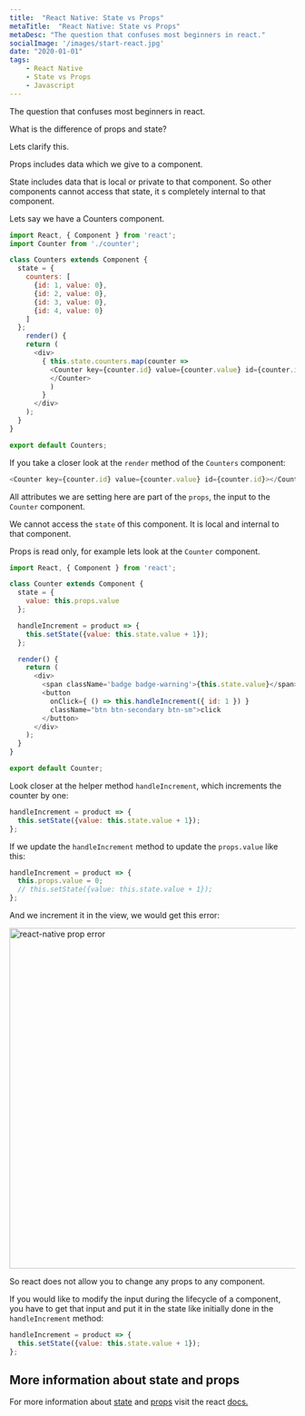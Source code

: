 ```yaml
---
title:  "React Native: State vs Props"
metaTitle:  "React Native: State vs Props"
metaDesc: "The question that confuses most beginners in react."
socialImage: '/images/start-react.jpg'
date: "2020-01-01"
tags:
    - React Native
    - State vs Props
    - Javascript
---
```


The question that confuses most beginners in react.

What is the difference of props and state?

Lets clarify this.

Props includes data which we give to a component.

State includes data that is local or private to that component. So other components cannot access that state, it s completely internal to that component.

Lets say we have a Counters component.

```javascript
import React, { Component } from 'react';
import Counter from './counter';

class Counters extends Component {
  state = {
    counters: [
      {id: 1, value: 0},
      {id: 2, value: 0},
      {id: 3, value: 0},
      {id: 4, value: 0}
    ]
  };
    render() {
    return (
      <div>        
        { this.state.counters.map(counter =>
          <Counter key={counter.id} value={counter.value} id={counter.id}>
          </Counter>
          )
        }
      </div>
    );
  }
}

export default Counters;
```

If you take a closer look at the `render` method of the `Counters` component:

```javascript
<Counter key={counter.id} value={counter.value} id={counter.id}></Counter>
```

All attributes we are setting here are part of the `props`, the input to the `Counter` component.

We cannot access the `state` of this component. It is local and internal to that component.

Props is read only, for example lets look at the `Counter` component.

```javascript
import React, { Component } from 'react';

class Counter extends Component {
  state = {
    value: this.props.value
  };

  handleIncrement = product => {
    this.setState({value: this.state.value + 1});
  };

  render() {
    return (
      <div>
        <span className='badge badge-warning'>{this.state.value}</span>
        <button
          onClick={ () => this.handleIncrement({ id: 1 }) }
          className="btn btn-secondary btn-sm">click
        </button>
      </div>
    );
  }
}

export default Counter;
```

Look closer at the helper method `handleIncrement`, which increments the counter by one:

```javascript
handleIncrement = product => {
  this.setState({value: this.state.value + 1});
};
```

If we update the `handleIncrement` method to update the `props.value` like this:

```javascript
handleIncrement = product => {
  this.props.value = 0;
  // this.setState({value: this.state.value + 1});
};
```

And we increment it in the view, we would get this error:

<img src="https://i.ibb.co/gyXg32t/Screenshot-2019-02-19-at-09-51-31.png" alt="react-native prop error" width="600">

So react does not allow you to change any props to any component.

If you would like to modify the input during the lifecycle of a component, you have to get that input and put it in the state like initially done in the `handleIncrement` method:

```javascript
handleIncrement = product => {
  this.setState({value: this.state.value + 1});
};
```

## More information about state and props

For more information about [state](https://facebook.github.io/react-native/docs/state) and [props](https://facebook.github.io/react-native/docs/props) visit the react [docs.](https://facebook.github.io/react-native/docs)
